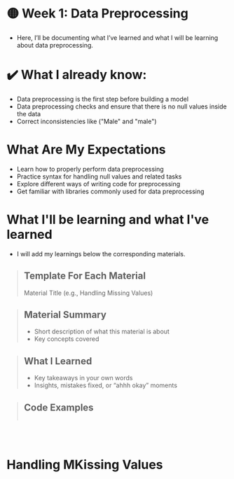 # 🟡 Week 1: Data Preprocessing

- Here, I’ll be documenting what I’ve learned and what I will be learning about data preprocessing.  


# ✔️ What I already know:

- Data preprocessing is the first step before building a model
- Data preprocessing checks and ensure that there is no null values inside the data
- Correct inconsistencies like ("Male" and "male")


#  What Are My Expectations

- Learn how to properly perform data preprocessing  
- Practice syntax for handling null values and related tasks  
- Explore different ways of writing code for preprocessing  
- Get familiar with libraries commonly used for data preprocessing  


# What I'll be learning and what I've learned 
- I will add my learnings below the corresponding materials. 

>## Template For Each Material
> Material Title (e.g., Handling Missing Values)

>## Material Summary
>- Short description of what this material is about  
>- Key concepts covered  

>##  What I Learned
>- Key takeaways in your own words  
>- Insights, mistakes fixed, or “ahhh okay” moments  

>##  Code Examples
>```python

>```
<br>

# Handling MKissing Values